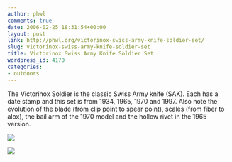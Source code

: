 ```yaml
---
author: phwl
comments: true
date: 2006-02-25 18:31:54+00:00
layout: post
link: http://phwl.org/victorinox-swiss-army-knife-soldier-set/
slug: victorinox-swiss-army-knife-soldier-set
title: Victorinox Swiss Army Knife Soldier Set
wordpress_id: 4170
categories:
- outdoors
---
```


The Victorinox Soldier is the classic Swiss Army knife (SAK). Each has a date stamp and this set is from 1934, 1965, 1970 and 1997. Also note the evolution of the blade (from clip point to spear point), scales (from fiber to alox), the bail arm of the 1970 model and the hollow rivet in the 1965 version.

[![](http://phwl.org/wp-content/uploads/2018/10/soldierset-back.jpg)](http://phwl.org/wp-content/uploads/2018/10/soldierset-back.jpg)

[![](http://phwl.org/wp-content/uploads/2018/10/soliderset-front.jpg)](http://phwl.org/wp-content/uploads/2018/10/soliderset-front.jpg)

